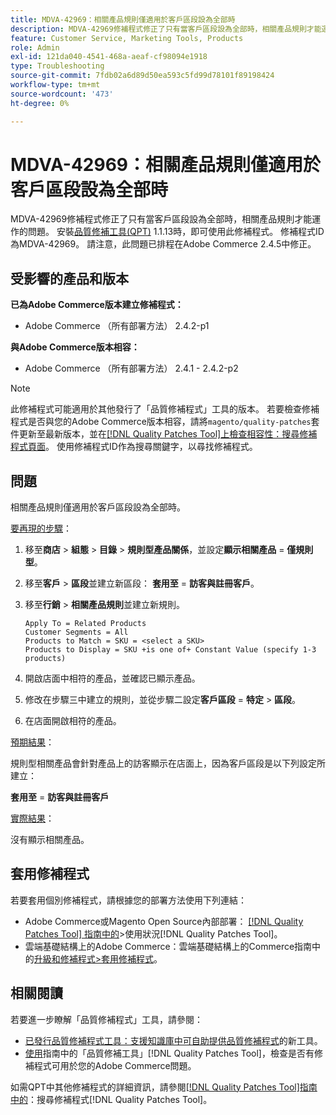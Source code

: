```yaml
---
title: MDVA-42969：相關產品規則僅適用於客戶區段設為全部時
description: MDVA-42969修補程式修正了只有當客戶區段設為全部時，相關產品規則才能運作的問題。 安裝[Quality Patches Tool (QPT)](https://experienceleague.adobe.com/en/docs/commerce-operations/tools/quality-patches-tool/quality-patches-tool-to-self-serve-quality-patches) 1.1.13後，即可使用此修補程式。 修補程式ID為MDVA-42969。 請注意，此問題已排程在Adobe Commerce 2.4.5中修正。
feature: Customer Service, Marketing Tools, Products
role: Admin
exl-id: 121da040-4541-468a-aeaf-cf98094e1918
type: Troubleshooting
source-git-commit: 7fdb02a6d89d50ea593c5fd99d78101f89198424
workflow-type: tm+mt
source-wordcount: '473'
ht-degree: 0%

---
```


# MDVA-42969：相關產品規則僅適用於客戶區段設為全部時

MDVA-42969修補程式修正了只有當客戶區段設為全部時，相關產品規則才能運作的問題。 安裝[品質修補工具(QPT)](https://experienceleague.adobe.com/en/docs/commerce-operations/tools/quality-patches-tool/quality-patches-tool-to-self-serve-quality-patches) 1.1.13時，即可使用此修補程式。 修補程式ID為MDVA-42969。 請注意，此問題已排程在Adobe Commerce 2.4.5中修正。

## 受影響的產品和版本

**已為Adobe Commerce版本建立修補程式：**

* Adobe Commerce （所有部署方法） 2.4.2-p1

**與Adobe Commerce版本相容：**

* Adobe Commerce （所有部署方法） 2.4.1 - 2.4.2-p2

>[!NOTE]
>
>此修補程式可能適用於其他發行了「品質修補程式」工具的版本。 若要檢查修補程式是否與您的Adobe Commerce版本相容，請將`magento/quality-patches`套件更新至最新版本，並在[[!DNL Quality Patches Tool]上檢查相容性：搜尋修補程式頁面](https://experienceleague.adobe.com/en/docs/commerce-operations/tools/quality-patches-tool/quality-patches-tool-to-self-serve-quality-patches)。 使用修補程式ID作為搜尋關鍵字，以尋找修補程式。

## 問題

相關產品規則僅適用於客戶區段設為全部時。

<u>要再現的步驟</u>：

1. 移至&#x200B;**商店** > **組態** > **目錄** > **規則型產品關係**，並設定&#x200B;**顯示相關產品** = **僅規則型**。
1. 移至&#x200B;**客戶** > **區段**&#x200B;並建立新區段： **套用至** = **訪客與註冊客戶**。
1. 移至&#x200B;**行銷** > **相關產品規則**&#x200B;並建立新規則。

   ```code block
   Apply To = Related Products
   Customer Segments = All
   Products to Match = SKU = <select a SKU>
   Products to Display = SKU +is one of+ Constant Value (specify 1-3 products)
   ```

1. 開啟店面中相符的產品，並確認已顯示產品。
1. 修改在步驟三中建立的規則，並從步驟二設定&#x200B;**客戶區段** = **特定** > **區段**。
1. 在店面開啟相符的產品。

<u>預期結果</u>：

規則型相關產品會針對產品上的訪客顯示在店面上，因為客戶區段是以下列設定所建立：

**套用至** = **訪客與註冊客戶**

<u>實際結果</u>：

沒有顯示相關產品。

## 套用修補程式

若要套用個別修補程式，請根據您的部署方法使用下列連結：

* Adobe Commerce或Magento Open Source內部部署： [[!DNL Quality Patches Tool] 指南中的](/help/tools/quality-patches-tool/usage.md)>使用狀況[!DNL Quality Patches Tool]。
* 雲端基礎結構上的Adobe Commerce：雲端基礎結構上的Commerce指南中的[升級和修補程式>套用修補程式](https://experienceleague.adobe.com/docs/commerce-cloud-service/user-guide/develop/upgrade/apply-patches.html)。

## 相關閱讀

若要進一步瞭解「品質修補程式」工具，請參閱：

* [已發行品質修補程式工具：支援知識庫中可自助提供品質修補程式](https://experienceleague.adobe.com/en/docs/commerce-operations/tools/quality-patches-tool/quality-patches-tool-to-self-serve-quality-patches)的新工具。
* [使用](/help/tools/quality-patches-tool/patches-available-in-qpt/check-patch-for-magento-issue-with-magento-quality-patches.md)指南中的「品質修補工具」[!DNL Quality Patches Tool]，檢查是否有修補程式可用於您的Adobe Commerce問題。

如需QPT中其他修補程式的詳細資訊，請參閱[[!DNL Quality Patches Tool]指南中的](https://experienceleague.adobe.com/tools/commerce-quality-patches/index.html)：搜尋修補程式[!DNL Quality Patches Tool]。
